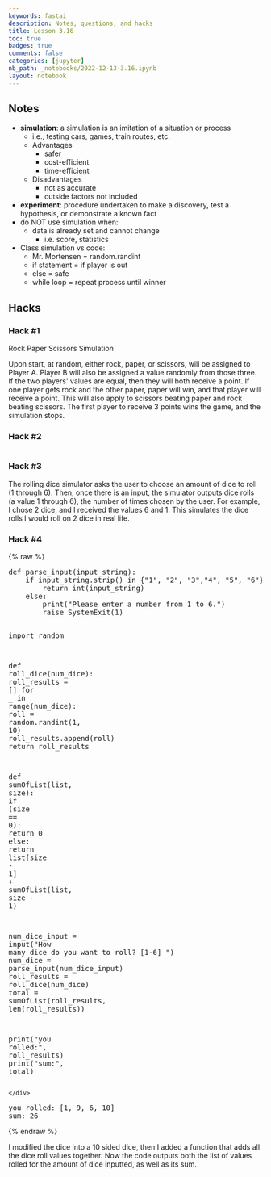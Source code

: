 ```yaml
---
keywords: fastai
description: Notes, questions, and hacks
title: Lesson 3.16
toc: true 
badges: true
comments: false
categories: [jupyter]
nb_path: _notebooks/2022-12-13-3.16.ipynb
layout: notebook
---
```


<!--
#################################################
### THIS FILE WAS AUTOGENERATED! DO NOT EDIT! ###
#################################################
# file to edit: _notebooks/2022-12-13-3.16.ipynb
-->

<div class="container" id="notebook-container">
        
<div class="cell border-box-sizing text_cell rendered"><div class="inner_cell">
<div class="text_cell_render border-box-sizing rendered_html">
<h2 id="Notes">Notes<a class="anchor-link" href="#Notes"> </a></h2><ul>
<li><strong>simulation</strong>: a simulation is an imitation of a situation or process<ul>
<li>i.e., testing cars, games, train routes, etc.</li>
<li>Advantages<ul>
<li>safer</li>
<li>cost-efficient</li>
<li>time-efficient</li>
</ul>
</li>
<li>Disadvantages<ul>
<li>not as accurate</li>
<li>outside factors not included</li>
</ul>
</li>
</ul>
</li>
<li><strong>experiment</strong>: procedure undertaken to make a discovery, test a hypothesis, or demonstrate a known fact</li>
<li>do NOT use simulation when: <ul>
<li>data is already set and cannot change<ul>
<li>i.e. score, statistics</li>
</ul>
</li>
</ul>
</li>
<li>Class simulation vs code:<ul>
<li>Mr. Mortensen = random.randint</li>
<li>if statement = if player is out</li>
<li>else = safe</li>
<li>while loop = repeat process until winner</li>
</ul>
</li>
</ul>

</div>
</div>
</div>
<div class="cell border-box-sizing text_cell rendered"><div class="inner_cell">
<div class="text_cell_render border-box-sizing rendered_html">
<h2 id="Hacks">Hacks<a class="anchor-link" href="#Hacks"> </a></h2><h3 id="Hack-#1">Hack #1<a class="anchor-link" href="#Hack-#1"> </a></h3><p>Rock Paper Scissors Simulation</p>
<p>Upon start, at random, either rock, paper, or scissors, will be assigned to Player A. Player B will also be assigned a value randomly from those three. If the two players' values are equal, then they will both receive a point. If one player gets rock and the other paper, paper will win, and that player will receive a point. This will also apply to scissors beating paper and rock beating scissors. The first player to receive 3 points wins the game, and the simulation stops.</p>
<h3 id="Hack-#2">Hack #2<a class="anchor-link" href="#Hack-#2"> </a></h3><p><img src="https://i.imgur.com/6Kc5NmS.jpg" alt=""></p>
<h3 id="Hack-#3">Hack #3<a class="anchor-link" href="#Hack-#3"> </a></h3><p>The rolling dice simulator asks the user to choose an amount of dice to roll (1 through 6). Then, once there is an input, the simulator outputs dice rolls (a value 1 through 6), the number of times chosen by the user. For example, I chose 2 dice, and I received the values 6 and 1. This simulates the dice rolls I would roll on 2 dice in real life.</p>
<h3 id="Hack-#4">Hack #4<a class="anchor-link" href="#Hack-#4"> </a></h3>
</div>
</div>
</div>
    {% raw %}
    
<div class="cell border-box-sizing code_cell rendered">
<div class="input">

<div class="inner_cell">
    <div class="input_area">
<div class=" highlight hl-ipython3"><pre><span></span><span class="k">def</span> <span class="nf">parse_input</span><span class="p">(</span><span class="n">input_string</span><span class="p">):</span>
    <span class="k">if</span> <span class="n">input_string</span><span class="o">.</span><span class="n">strip</span><span class="p">()</span> <span class="ow">in</span> <span class="p">{</span><span class="s2">&quot;1&quot;</span><span class="p">,</span> <span class="s2">&quot;2&quot;</span><span class="p">,</span> <span class="s2">&quot;3&quot;</span><span class="p">,</span><span class="s2">&quot;4&quot;</span><span class="p">,</span> <span class="s2">&quot;5&quot;</span><span class="p">,</span> <span class="s2">&quot;6&quot;</span><span class="p">}:</span>
        <span class="k">return</span> <span class="nb">int</span><span class="p">(</span><span class="n">input_string</span><span class="p">)</span>
    <span class="k">else</span><span class="p">:</span>
        <span class="nb">print</span><span class="p">(</span><span class="s2">&quot;Please enter a number from 1 to 6.&quot;</span><span class="p">)</span>
        <span class="k">raise</span> <span class="ne">SystemExit</span><span class="p">(</span><span class="mi">1</span><span class="p">)</span>

<span class="kn">import</span> <span class="nn">random</span>

<span class="k">def</span> <span class="nf">roll_dice</span><span class="p">(</span><span class="n">num_dice</span><span class="p">):</span>
    <span class="n">roll_results</span> <span class="o">=</span> <span class="p">[]</span>
    <span class="k">for</span> <span class="n">_</span> <span class="ow">in</span> <span class="nb">range</span><span class="p">(</span><span class="n">num_dice</span><span class="p">):</span>
        <span class="n">roll</span> <span class="o">=</span> <span class="n">random</span><span class="o">.</span><span class="n">randint</span><span class="p">(</span><span class="mi">1</span><span class="p">,</span> <span class="mi">10</span><span class="p">)</span>
        <span class="n">roll_results</span><span class="o">.</span><span class="n">append</span><span class="p">(</span><span class="n">roll</span><span class="p">)</span>
    <span class="k">return</span> <span class="n">roll_results</span>

<span class="k">def</span> <span class="nf">sumOfList</span><span class="p">(</span><span class="nb">list</span><span class="p">,</span> <span class="n">size</span><span class="p">):</span>
    <span class="k">if</span> <span class="p">(</span><span class="n">size</span> <span class="o">==</span> <span class="mi">0</span><span class="p">):</span>
        <span class="k">return</span> <span class="mi">0</span>
    <span class="k">else</span><span class="p">:</span>
        <span class="k">return</span> <span class="nb">list</span><span class="p">[</span><span class="n">size</span> <span class="o">-</span> <span class="mi">1</span><span class="p">]</span> <span class="o">+</span> <span class="n">sumOfList</span><span class="p">(</span><span class="nb">list</span><span class="p">,</span> <span class="n">size</span> <span class="o">-</span> <span class="mi">1</span><span class="p">)</span>

<span class="n">num_dice_input</span> <span class="o">=</span> <span class="nb">input</span><span class="p">(</span><span class="s2">&quot;How many dice do you want to roll? [1-6] &quot;</span><span class="p">)</span>
<span class="n">num_dice</span> <span class="o">=</span> <span class="n">parse_input</span><span class="p">(</span><span class="n">num_dice_input</span><span class="p">)</span>
<span class="n">roll_results</span> <span class="o">=</span> <span class="n">roll_dice</span><span class="p">(</span><span class="n">num_dice</span><span class="p">)</span>
<span class="n">total</span> <span class="o">=</span> <span class="n">sumOfList</span><span class="p">(</span><span class="n">roll_results</span><span class="p">,</span> <span class="nb">len</span><span class="p">(</span><span class="n">roll_results</span><span class="p">))</span>
 
<span class="nb">print</span><span class="p">(</span><span class="s2">&quot;you rolled:&quot;</span><span class="p">,</span> <span class="n">roll_results</span><span class="p">)</span> 
<span class="nb">print</span><span class="p">(</span><span class="s2">&quot;sum:&quot;</span><span class="p">,</span> <span class="n">total</span><span class="p">)</span>
</pre></div>

    </div>
</div>
</div>

<div class="output_wrapper">
<div class="output">

<div class="output_area">

<div class="output_subarea output_stream output_stdout output_text">
<pre>you rolled: [1, 9, 6, 10]
sum: 26
</pre>
</div>
</div>

</div>
</div>

</div>
    {% endraw %}

<div class="cell border-box-sizing text_cell rendered"><div class="inner_cell">
<div class="text_cell_render border-box-sizing rendered_html">
<p>I modified the dice into a 10 sided dice, then I added a function that adds all the dice roll values together. Now the code outputs both the list of values rolled for the amount of dice inputted, as well as its sum.</p>

</div>
</div>
</div>
</div>
 


